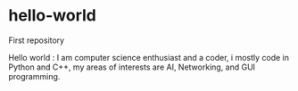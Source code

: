 # hello-world
First repository

Hello world :
I am computer science enthusiast and a coder,
i mostly code in Python and C++,
my areas of interests are AI, Networking, and GUI programming.
